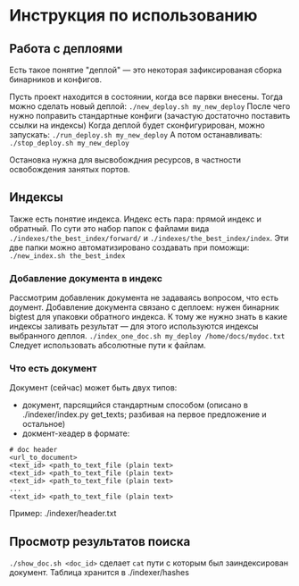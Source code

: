 # Инструкция по использованию

## Работа с деплоями
Есть такое понятие "деплой" — это некоторая зафиксированая сборка бинарников и конфигов.

Пусть проект находится в состоянии, когда все парвки внесены. Тогда можно сделать новый деплой:
`./new_deploy.sh my_new_deploy`
После чего нужно поправить стандартные конфиги (зачастую достаточно поставить ссылки на индексы)
Когда деплой будет сконфигурирован, можно запускать:
`./run_deploy.sh my_new_deploy`
А потом останавливать: 
`./stop_deploy.sh my_new_deploy`

Остановка нужна для высвобождния ресурсов, в частности освобождения занятых портов.

## Индексы
Также есть понятие индекса. Индекс есть пара: прямой индекс и обратный. По сути это набор папок с файлами вида `./indexes/the_best_index/forward/` и `./indexes/the_best_index/index`. Эти две папки можно автоматизировано создавать при поможщи:
`./new_index.sh the_best_index`

### Добавление документа в индекс
Рассмотрим добавленик документа не задаваясь вопросом, что есть доумент.
Добавление документа связано с деплоем: нужен бинарник bigtest для упаковки обратного индекса. К тому же нужно знать в какие индексы заливать результат — для этого используются индексы выбранного деплоя.
`./index_one_doc.sh my_deploy /home/docs/mydoc.txt`
Следует использовать абсолютные пути к файлам.

### Что есть документ
Документ (сейчас) может быть двух типов: 
 * документ, парсящийся стандартным способом (описано в ./indexer/index.py get_texts; разбивая на первое предложение и остальное)
 * докмент-хеадер в формате:
```
# doc header
<url_to_document>
<text_id> <path_to_text_file (plain text>
<text_id> <path_to_text_file (plain text>
<text_id> <path_to_text_file (plain text>
...
<text_id> <path_to_text_file (plain text>
```
Пример: ./indexer/header.txt

## Просмотр результатов поиска
`./show_doc.sh <doc_id>` сделает `cat` пути с которым был заиндексирован документ. Таблица хранится в ./indexer/hashes
